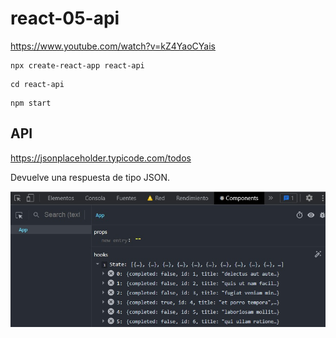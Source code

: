 # react-05-api

<https://www.youtube.com/watch?v=kZ4YaoCYais>

```terminal
npx create-react-app react-api
```

```terminal
cd react-api
```

```terminal
npm start
```

## API  

<https://jsonplaceholder.typicode.com/todos>

Devuelve una respuesta de tipo JSON.

![state](./img/state.jpg)
